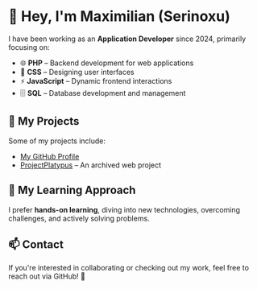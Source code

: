 # 👋 Hey, I'm Maximilian (Serinoxu)

I have been working as an **Application Developer** since 2024, primarily focusing on:

- 🌐 **PHP** – Backend development for web applications  
- 🎨 **CSS** – Designing user interfaces  
- ⚡ **JavaScript** – Dynamic frontend interactions  
- 🗄️ **SQL** – Database development and management  

## 📂 My Projects

Some of my projects include:

- [My GitHub Profile](https://github.com/Serinoxu)  
- [ProjectPlatypus](https://github.com/Projektarbeiten/ProjectPlatypus) – An archived web project  

## 📖 My Learning Approach  

I prefer **hands-on learning**, diving into new technologies, overcoming challenges, and actively solving problems.  

## 📫 Contact  

If you're interested in collaborating or checking out my work, feel free to reach out via GitHub! 🚀  
